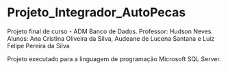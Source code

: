 # Projeto_Integrador_AutoPecas

Projeto final de curso - ADM Banco de Dados.
Professor: Hudson Neves.
Alunos: Ana Cristina Oliveira da Silva,
        Audeane de Lucena Santana e 
        Luiz Felipe Pereira da Silva
        
Projeto executado para a linguagem de programação Microsoft SQL Server.



